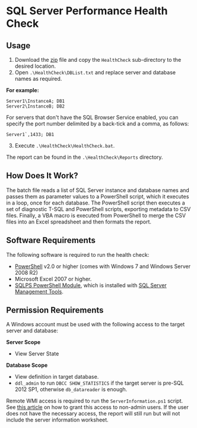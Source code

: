 # SQL Server Performance Health Check

## Usage

1. Download the [zip] file and copy the `HealthCheck` sub-directory to the
   desired location.
2. Open `.\HealthCheck\DBList.txt` and replace server and database names as
   required.

**For example:**

    Server1\InstanceA; DB1
    Server2\InstanceB; DB2

For servers that don't have the SQL Browser Service enabled, you can specify the
port number delimited by a back-tick and a comma, as follows:

    Server1`,1433; DB1

3. Execute `.\HealthCheck\HealthCheck.bat`.

The report can be found in the `.\HealthCheck\Reports` directory.

## How Does It Work?

The batch file reads a list of SQL Server instance and database names and passes
them as parameter values to a PowerShell script, which it executes in a loop,
once for each database. The PowerShell script then executes a set of diagnostic
T-SQL and PowerShell scripts, exporting metadata to CSV files. Finally, a VBA
macro is executed from PowerShell to merge the CSV files into an Excel
spreadsheet and then formats the report.

## Software Requirements

The following software is required to run the health check:

- [PowerShell] v2.0 or higher (comes with Windows 7 and Windows Server 2008 R2)
- Microsoft Excel 2007 or higher.
- [SQLPS PowerShell Module], which is installed with [SQL Server Management Tools].

## Permission Requirements

A Windows account must be used with the following access to the target server
and database:

**Server Scope**

- View Server State

**Database Scope**

- View definition in target database.
- `ddl_admin` to run `DBCC SHOW_STATISTICS` if the target server is pre-SQL 2012
  SP1, otherwise `db_datareader` is enough.

Remote WMI access is required to run the `ServerInformation.ps1` script. See
[this article] on how to grant this access to non-admin users. If the user does
not have the necessary access, the report will still run but will not include
the server information worksheet.

[PowerShell]: https://msdn.microsoft.com/en-us/powershell/scripting/setup/installing-windows-powershell
[SQLPS PowerShell Module]: https://msdn.microsoft.com/en-us/library/hh245198.aspx
[SQL Server Management Tools]: https://msdn.microsoft.com/en-us/library/hh213248.aspx
[zip]: https://github.com/jonlabelle/HealthCheck/archive/master.zip
[this article]: http://www.adilhindistan.com/2013/10/permissions-to-access-wmi-remotely.html
